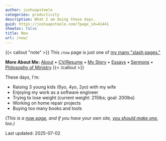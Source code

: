```yaml
---
author: joshuapsteele
categories: productivity
description: What I am doing these days.
guid: https://joshuapsteele.com/?page_id=41441
showtoc: false
title: Now
url: /now/
---
```


{{< callout "note" >}}
This `/now` page is just one of [my many "slash pages."](/slashes)

**More About Me:** [About](/about) • [CV/Resume](/cv) • [My Story](/my-story) • [Essays](/essays) • [Sermons](/sermons) • [Philosophy of Ministry](/philosophy-of-ministry)
{{< /callout >}}

These days, I'm:

- Raising 3 young kids (6yo, 4yo, 2yo) with my wife
- Enjoying my work as a software engineer
- Trying to lose weight (current weight: 215lbs; goal: 200lbs)
- Working on home repair projects
- Buying too many books and tools

*(This is a [now page](https://nownownow.com/about), and if you have your own site, [you should make one](https://nownownow.com/about), too.)*

Last updated: 2025-07-02